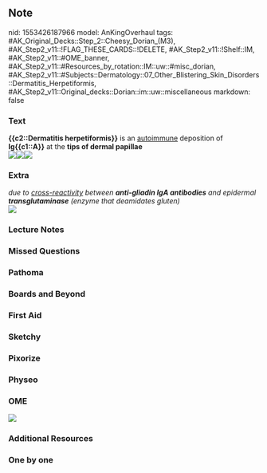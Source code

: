 ## Note
nid: 1553426187966
model: AnKingOverhaul
tags: #AK_Original_Decks::Step_2::Cheesy_Dorian_(M3), #AK_Step2_v11::!FLAG_THESE_CARDS::!DELETE, #AK_Step2_v11::!Shelf::IM, #AK_Step2_v11::#OME_banner, #AK_Step2_v11::#Resources_by_rotation::IM::uw::#misc_dorian, #AK_Step2_v11::#Subjects::Dermatology::07_Other_Blistering_Skin_Disorders::Dermatitis_Herpetiformis, #AK_Step2_v11::Original_decks::Dorian::im::uw::miscellaneous
markdown: false

### Text
<div>
  <b>{{c2::Dermatitis herpetiformis}}</b> is an <u>autoimmune</u>
  deposition of <b>Ig{{c1::A}}</b> at the <b>tips of dermal
  papillae</b>
</div>
<div>
  <b><img src="paste-7449277177528321.jpg"><img src=
  "paste-7450380984123393.jpg"><img src=
  "paste-17148747850973185.jpg"></b>
</div>

### Extra
<div>
  <div>
    <i>due to <u>cross-reactivity</u> between <b>anti-gliadin IgA
    antibodies</b> and epidermal <b>transglutaminase</b> (enzyme
    that deamidates gluten)</i>
  </div>
</div>
<div></div>
<div>
  <i><img src="paste-17148017706532865.jpg"></i>
</div>

### Lecture Notes


### Missed Questions


### Pathoma


### Boards and Beyond


### First Aid


### Sketchy


### Pixorize


### Physeo


### OME
<div class="ome-widget">
  <a href="https://onlinemeded.org?ref=anki"><img src=
  "_OME_AnkiFlashcards_General_4.png"></a>
</div>

### Additional Resources


### One by one

